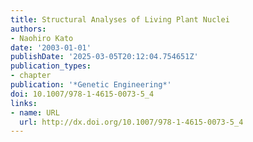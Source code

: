 ```yaml
---
title: Structural Analyses of Living Plant Nuclei
authors:
- Naohiro Kato
date: '2003-01-01'
publishDate: '2025-03-05T20:12:04.754651Z'
publication_types:
- chapter
publication: '*Genetic Engineering*'
doi: 10.1007/978-1-4615-0073-5_4
links:
- name: URL
  url: http://dx.doi.org/10.1007/978-1-4615-0073-5_4
---
```

